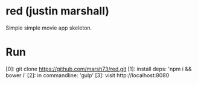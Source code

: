 red (justin marshall)
=========

Simple simple movie app skeleton.


Run
=====


[0]: git clone https://github.com/marsh73/red.git
[1]: install deps: 'npm i && bower i'
[2]: in commandline: 'gulp'
[3]: visit http://localhost:8080
